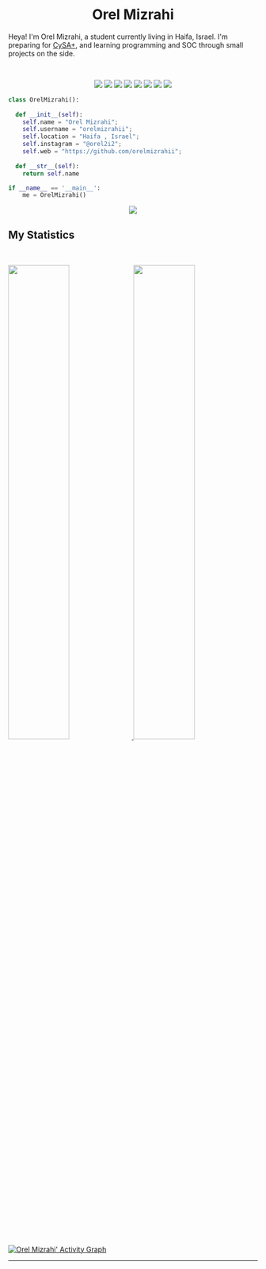 <h1 align="center">
  <b>Orel Mizrahi</b>
</h1>

Heya! I'm Orel Mizrahi, a student currently living in Haifa, Israel. I'm preparing for 
<a href="https://www.comptia.org/certifications/cybersecurity-analyst">CySA+</a>, 
and learning programming and SOC through small projects  on the side.

<br>

<p>
<div align="center">
  <img src="https://img.shields.io/badge/-HTML-c58545?style=for-the-badge&logo=html5&logoColor=c58545&labelColor=282828">
  <img src="https://img.shields.io/badge/-CSS-d1a01f?style=for-the-badge&logo=css3&logoColor=d1a01f&labelColor=282828">
  <img src="https://img.shields.io/badge/php-%23777BB4.svg?style=for-the-badge&logo=php&logoColor=white">
  <img src="https://img.shields.io/badge/-Python-98b982?style=for-the-badge&logo=python&logoColor=98b982&labelColor=282828">
  <img src="https://img.shields.io/badge/Kali-268BEE?style=for-the-badge&logo=kalilinux&logoColor=white">
  <img src="https://img.shields.io/badge/Linux-FCC624?style=for-the-badge&logo=linux&logoColor=black">
  <img src="https://img.shields.io/badge/orel2i2-%23E4405F.svg?style=for-the-badge&logo=Instagram&logoColor=white">
  <img src="https://img.shields.io/badge/%3Corel'#'4378%3E-%237289DA.svg?style=for-the-badge&logo=discord&logoColor=white">
                                                                                                      
</div>
</p>

```python
class OrelMizrahi():
    
  def __init__(self):
    self.name = "Orel Mizrahi";
    self.username = "orelmizrahii";
    self.location = "Haifa , Israel";
    self.instagram = "@orel2i2";
    self.web = "https://github.com/orelmizrahii";
  
  def __str__(self):
    return self.name

if __name__ == '__main__':
    me = OrelMizrahi()
```

<div align="center">
  <a href="https://open.spotify.com/user/thaq5x54qyvfs4glbk8ijkpue">
    <img src="https://readme-spotify-tingz.vercel.app/api/now-playing">
  </a>
</div>

<!--
<div align="center">
  <a href="https://open.spotify.com/user/thaq5x54qyvfs4glbk8ijkpue">
    <img src="https://spotify-readme-theta-virid.vercel.app/api?scan=true&theme=dark" width="240px">
  </a>
</div>
-->

## My Statistics

<br/>
<p align="left">
  <a href="https://github.com/orelmizrahii">
  <img width="49.5%" src="https://github-readme-stats.vercel.app/api?username=orelmizrahii&show_icons=true&theme=gruvbox&hide_border=true" />
    <img width="49.5%" src="https://github-readme-streak-stats.herokuapp.com/?user=orelmizrahii&theme=gruvbox&hide_border=true" />
  </a>
</p>
<br>

[![Orel Mizrahi' Activity Graph](https://activity-graph.herokuapp.com/graph?username=orelmizrahii&custom_title=Orel%20Trips's%20Contribution%20Graph&theme=gruvbox&bg_color=282828&hide_border=true&line=d1a01f&point=c58545)](https://github.com/orelmizrahii)

-------
